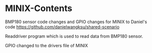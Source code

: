 # MINIX-Contents

BMP180 sensor code changes and GPIO changes for MINIX to Daniel's code
https://github.com/danielwangksu/shared-scenario

Readdriver program which is used to read data from BMP180 sensor.

GPIO changed to the drivers file of MINIX
